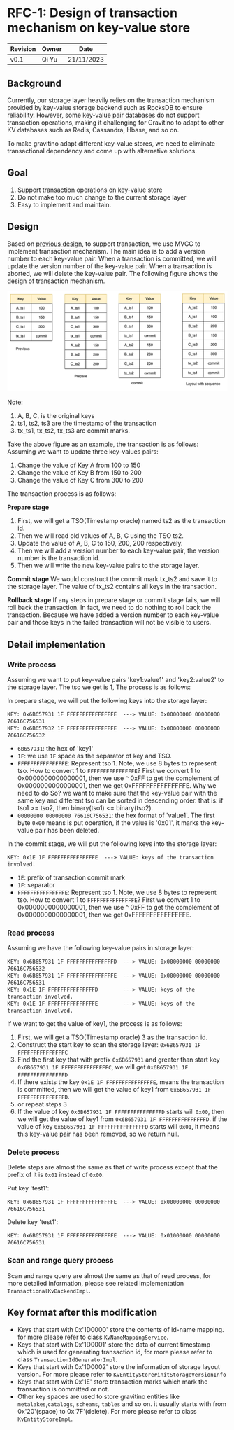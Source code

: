 <!--
  Copyright 2023 Datastrato Pvt Ltd.
  This software is licensed under the Apache License version 2.
-->

# RFC-1: Design of transaction mechanism on key-value store

| Revision | Owner | Date       |
| :------- |-------|------------|
| v0.1     | Qi Yu | 21/11/2023 |



## Background
Currently, our storage layer heavily relies on the transaction mechanism provided by key-value storage backend such as RocksDB to ensure reliability. However, some key-value pair databases do not support transaction operations, making it challenging for Gravitino to adapt to other
KV databases such as Redis, Cassandra, Hbase, and so on.

To make gravitino adapt different key-value stores, we need to eliminate transactional dependency and come up with alternative solutions.

## Goal

1. Support transaction operations on key-value store
2. Do not make too much change to the current storage layer
3. Easy to implement and maintain.

## Design

Based on [previous design](../rfc-2/Entity-key-encoding-for-kv-store.md), to support transaction, we use MVCC to implement transaction mechanism. The main idea is to add a version number to each key-value pair. When a transaction is committed, we will update the version number of the key-value pair. When a transaction is aborted, we will delete the key-value pair.
The following figure shows the design of transaction mechanism.

![](../resouces/Transaction.jpg)

Note:
1. A, B, C, is the original keys
2. ts1, ts2, ts3 are the timestamp of the transaction
3. tx_ts1, tx_ts2, tx_ts3 are commit marks.

Take the above figure as an example, the transaction is as follows:
Assuming we want to update three key-values pairs:
1. Change the value of Key A from 100 to 150
2. Change the value of Key B from 150 to 200
3. Change the value of Key C from 300 to 200

The transaction process is as follows:

**Prepare stage**
1. First, we will get a TSO(Timestamp oracle) named ts2 as the transaction id.
2. Then we will read old values of A, B, C using the TSO ts2.
3. Update the value of A, B, C to 150, 200, 200 respectively.
4. Then we will add a version number to each key-value pair, the version number is the transaction id.
5. Then we will write the new key-value pairs to the storage layer.

**Commit stage**
We would construct the commit mark tx_ts2 and save it to the storage layer. The value of tx_ts2 contains 
all keys in the transaction.

**Rollback stage**
If any steps in prepare stage or commit stage fails, we will roll back the transaction. In fact, we 
need to do nothing to roll back the transaction. Because we have added a version number to each key-value pair and 
those keys in the failed transaction will not be visible to users. 


## Detail implementation

### Write process

Assuming we want to put key-value pairs 'key1:value1' and 'key2:value2' to the storage layer. The tso we get is 1, The process is as follows:

In prepare stage, we will put the following keys into the storage layer:
```
KEY: 0x6B657931 1F FFFFFFFFFFFFFFFE  ---> VALUE: 0x00000000 00000000 76616C756531
KEY: 0x6B657932 1F FFFFFFFFFFFFFFFE  ---> VALUE: 0x00000000 00000000 76616C756532
```
- `6B657931`: the hex of 'key1'
- `1F`: we use `1F` space as the separator of key and TSO.
- `FFFFFFFFFFFFFFFE`: Represent tso 1. Note, we use 8 bytes to represent tso. How to convert 1 to `FFFFFFFFFFFFFFFE`? First we convert 1 to 0x0000000000000001, then we use `^` 0xFF to get the complement of 0x0000000000000001, then we get 0xFFFFFFFFFFFFFFFE.
  Why we need to do So? we want to make sure that the key-value pair with the same key and different tso can be sorted in descending order. that is: if tso1 >= tso2, then binary(tso1) <= binary(tso2).
- `00000000 00000000 76616C756531`: the hex format of 'value1'. The first byte `0x00` means is put operation, if the value is '0x01', it marks the key-value pair has been deleted.

In the commit stage, we will put the following keys into the storage layer:
```
KEY: 0x1E 1F FFFFFFFFFFFFFFFE  ---> VALUE: keys of the transaction involved. 
```
- `1E`: prefix of transaction commit mark  
- `1F`: separator
- `FFFFFFFFFFFFFFFE`: Represent tso 1. Note, we use 8 bytes to represent tso. How to convert 1 to `FFFFFFFFFFFFFFFE`? First we convert 1 to 0x0000000000000001, then we use `^` 0xFF to get the complement of 0x0000000000000001, then we get 0xFFFFFFFFFFFFFFFE.

### Read process

Assuming we have the following key-value pairs in storage layer:
```
KEY: 0x6B657931 1F FFFFFFFFFFFFFFFD  ---> VALUE: 0x00000000 00000000 76616C756532
KEY: 0x6B657931 1F FFFFFFFFFFFFFFFE  ---> VALUE: 0x00000000 00000000 76616C756531
KEY: 0x1E 1F FFFFFFFFFFFFFFFD        ---> VALUE: keys of the transaction involved. 
KEY: 0x1E 1F FFFFFFFFFFFFFFFE        ---> VALUE: keys of the transaction involved. 
```
If we want to get the value of key1, the process is as follows:
1. First, we will get a TSO(Timestamp oracle) 3 as the transaction id.
2. Construct the start key to scan the storage layer: `0x6B657931 1F FFFFFFFFFFFFFFFC`
3. Find the first key that with prefix `0x6B657931` and greater than start key `0x6B657931 1F FFFFFFFFFFFFFFFC`, we will get `0x6B657931 1F FFFFFFFFFFFFFFFD`
4. If there exists the key `0x1E 1F FFFFFFFFFFFFFFFE`, means the transaction is committed, then we will get the value of key1 from `0x6B657931 1F FFFFFFFFFFFFFFFD`.
5. or repeat steps 3
6. If the value of key `0x6B657931 1F FFFFFFFFFFFFFFFD` starts will `0x00`, then we will get the value of key1 from `0x6B657931 1F FFFFFFFFFFFFFFFD`. if the value of key `0x6B657931 1F FFFFFFFFFFFFFFFD` starts will `0x01`, it means this key-value pair has been removed, so we return null. 

### Delete process
Delete steps are almost the same as that of write process except that the prefix of it is `0x01` instead of `0x00`. 

Put key 'test1':
```
KEY: 0x6B657931 1F FFFFFFFFFFFFFFFE  ---> VALUE: 0x00000000 00000000 76616C756531
```

Delete key 'test1':
```
KEY: 0x6B657931 1F FFFFFFFFFFFFFFFE  ---> VALUE: 0x01000000 00000000 76616C756531
```

### Scan and range query process
Scan and range query are almost the same as that of read process, for more detailed information, please see related implementation `TransactionalKvBackendImpl`. 

## Key format after this modification

- Keys that start with 0x'1D0000' store the contents of id-name mapping. for more please refer to class `KvNameMappingService`.
- Keys that start with 0x'1D0001' store the data of current timestamp which is used for generating transaction id, for more please refer to class `TransactionIdGeneratorImpl`.
- Keys that start with 0x'1D0002' store the information of storage layout version. For more please refer to `KvEntityStore#initStorageVersionInfo`
- Keys that start with 0x'1E' store transaction marks which mark the transaction is committed or not.
- Other key spaces are used to store gravitino entities like `metalakes`,`catalogs`, `scheams`, `tables` and so on. it usually starts with from 0x'20'(space) to 0x'7F'(delete). For more please refer to class `KvEntityStoreImpl`.